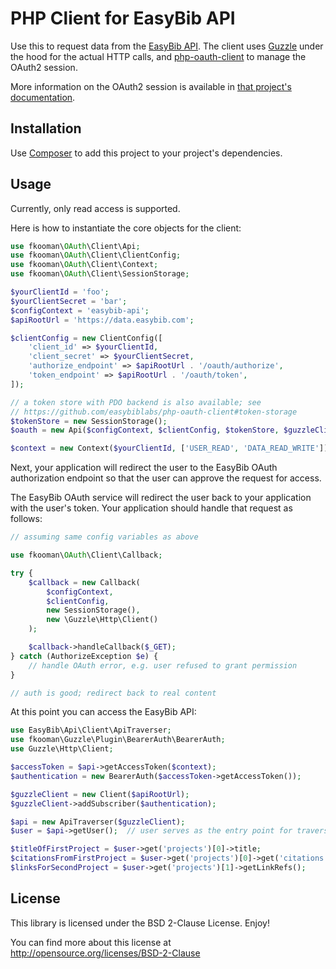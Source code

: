 # PHP Client for EasyBib API

Use this to request data from the [EasyBib API](https://data.easybib.com/).
The client uses [Guzzle](http://guzzlephp.org/) under the hood for the actual
HTTP calls, and [php-oauth-client](https://github.com/easybiblabs/php-oauth-client)
to manage the OAuth2 session.

More information on the OAuth2 session is available in [that project's
documentation](https://github.com/easybiblabs/php-oauth-client).

## Installation

Use [Composer](https://getcomposer.org/) to add this project to your project's
dependencies.

## Usage

Currently, only read access is supported.

Here is how to instantiate the core objects for the client:

```php
use fkooman\OAuth\Client\Api;
use fkooman\OAuth\Client\ClientConfig;
use fkooman\OAuth\Client\Context;
use fkooman\OAuth\Client\SessionStorage;

$yourClientId = 'foo';
$yourClientSecret = 'bar';
$configContext = 'easybib-api';
$apiRootUrl = 'https://data.easybib.com';

$clientConfig = new ClientConfig([
    'client_id' => $yourClientId,
    'client_secret' => $yourClientSecret,
    'authorize_endpoint' => $apiRootUrl . '/oauth/authorize',
    'token_endpoint' => $apiRootUrl . '/oauth/token',
]);

// a token store with PDO backend is also available; see
// https://github.com/easybiblabs/php-oauth-client#token-storage
$tokenStore = new SessionStorage();
$oauth = new Api($configContext, $clientConfig, $tokenStore, $guzzleClient);

$context = new Context($yourClientId, ['USER_READ', 'DATA_READ_WRITE']);
```

Next, your application will redirect the user to the EasyBib OAuth
authorization endpoint
so that the user can approve the request for access.

The EasyBib OAuth service will redirect the user back to your application
with the user's token. Your application should handle that request as follows:

```php
// assuming same config variables as above

use fkooman\OAuth\Client\Callback;

try {
    $callback = new Callback(
        $configContext,
        $clientConfig,
        new SessionStorage(),
        new \Guzzle\Http\Client()
    );

    $callback->handleCallback($_GET);
} catch (AuthorizeException $e) {
    // handle OAuth error, e.g. user refused to grant permission
}

// auth is good; redirect back to real content
```

At this point you can access the EasyBib API:

```php
use EasyBib\Api\Client\ApiTraverser;
use fkooman\Guzzle\Plugin\BearerAuth\BearerAuth;
use Guzzle\Http\Client;

$accessToken = $api->getAccessToken($context);
$authentication = new BearerAuth($accessToken->getAccessToken());

$guzzleClient = new Client($apiRootUrl);
$guzzleClient->addSubscriber($authentication);

$api = new ApiTraverser($guzzleClient);
$user = $api->getUser();  // user serves as the entry point for traversing resources

$titleOfFirstProject = $user->get('projects')[0]->title;
$citationsFromFirstProject = $user->get('projects')[0]->get('citations');
$linksForSecondProject = $user->get('projects')[1]->getLinkRefs();
```

## License

This library is licensed under the BSD 2-Clause License. Enjoy!

You can find more about this
license at http://opensource.org/licenses/BSD-2-Clause
